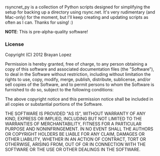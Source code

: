 rsyncnet_py is a collection of Python scripts designed for simplifying the setup for 
backing up a directory using rsync.net. It's very rudimentary (and Mac-only) for the moment, 
but I'll keep creating and updating scripts as often as I can. Thanks for using! :)

**NOTE**: This is pre-alpha-quality software!

### License

Copyright (C) 2012 Brayan Lopez

Permission is hereby granted, free of charge, to any person obtaining a copy of this 
software and associated documentation files (the "Software"), to deal in the Software 
without restriction, including without limitation the rights to use, copy, modify, merge, 
publish, distribute, sublicense, and/or sell copies of the Software, and to permit persons 
to whom the Software is furnished to do so, subject to the following conditions:

The above copyright notice and this permission notice shall be included in all copies or 
substantial portions of the Software.

THE SOFTWARE IS PROVIDED "AS IS", WITHOUT WARRANTY OF ANY KIND, EXPRESS OR IMPLIED, 
INCLUDING BUT NOT LIMITED TO THE WARRANTIES OF MERCHANTABILITY, FITNESS FOR A PARTICULAR
 PURPOSE AND NONINFRINGEMENT. IN NO EVENT SHALL THE AUTHORS OR COPYRIGHT HOLDERS BE LIABLE
  FOR ANY CLAIM, DAMAGES OR OTHER LIABILITY, WHETHER IN AN ACTION OF CONTRACT, TORT OR 
  OTHERWISE, ARISING FROM, OUT OF OR IN CONNECTION WITH THE SOFTWARE OR THE USE OR OTHER 
  DEALINGS IN THE SOFTWARE.
